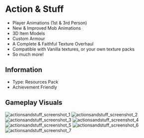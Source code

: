 # Action & Stuff
- Player Animations (1st & 3rd Person)
- New & Improved Mob Animations
- 3D Item Models
- Custom Armour
- A Complete & Faithful Texture Overhaul
- Compatible with Vanilla textures, or your own texture packs
- So much more!

## Information
- Type: Resources Pack
- Achievement Friendly

## Gameplay Visuals
![actionsandstuff_screenshot_1](https://github.com/user-attachments/assets/a26f19ce-edf8-4275-bbd0-466104f498dc)
![actionsandstuff_screenshot_2](https://github.com/user-attachments/assets/8611e46b-2267-435c-949a-d7b9d86fc0a8)
![actionsandstuff_screenshot_3](https://github.com/user-attachments/assets/01e8cbff-095d-4d30-9e99-d901f75a5467)
![actionsandstuff_screenshot_4](https://github.com/user-attachments/assets/200cba6b-cabd-4172-b894-4e88eb1f7cbe)
![actionsandstuff_screenshot_5](https://github.com/user-attachments/assets/d28ea346-e953-4596-a574-685f7c7df4a4)
![actionsandstuff_screenshot_6](https://github.com/user-attachments/assets/1aafd390-2884-420a-b80d-ccea19df231d)
![actionsandstuff_screenshot_7](https://github.com/user-attachments/assets/aacd2108-66d5-4488-9abc-e27b1fce39f2)



